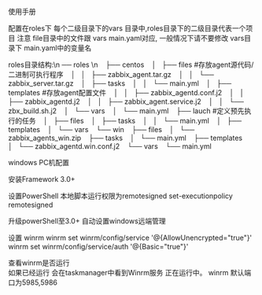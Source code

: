 使用手册

配置在roles下  每个二级目录下的vars 目录中,roles目录下的二级目录代表一个项目
注意 file目录中的文件跟 vars main.yaml对应, 一般情况下请不要修改 vars目录下 main.yaml中的变量名

roles目录结构:\n
── roles \n
   ├── centos
   │   ├── files   #存放agent源代码/二进制可执行程序
   │   │   ├── zabbix_agent.tar.gz
   │   │   └── zabbix_server.tar.gz
   │   ├── tasks
   │   │   └── main.yml
   │   ├── templates  #存放agent配置文件
   │   │   ├── zabbix_agentd.conf.j2
   │   │   ├── zabbix_agentd.j2
   │   │   ├── zabbix_agent.service.j2
   │   │   └── zbx_build.sh.j2
   │   └── vars
   │       └── main.yml
   ├── lauch  #定义预先执行的任务
   │   ├── files
   │   ├── tasks
   │   │   └── main.yml
   │   ├── templates
   │   └── vars
   └── win
       ├── files
       │   └── zabbix_agents_win.zip
       ├── tasks
       │   └── main.yml
       ├── templates
       │   └── zabbix_agentd.win.conf.j2
       └── vars
           └── main.yml


windows PC机配置

安装Framework 3.0+

设置PowerShell 本地脚本运行权限为remotesigned
  set-executionpolicy remotesigned

升级powerShell至3.0+
自动设置windows远端管理

设置 winrm
winrm set winrm/config/service '@{AllowUnencrypted="true"}'
winrm set winrm/config/service/auth '@{Basic="true"}'

查看winrm是否运行  
如果已经运行 会在taskmanager中看到Winrm服务 正在运行中。
winrm 默认端口为5985,5986
